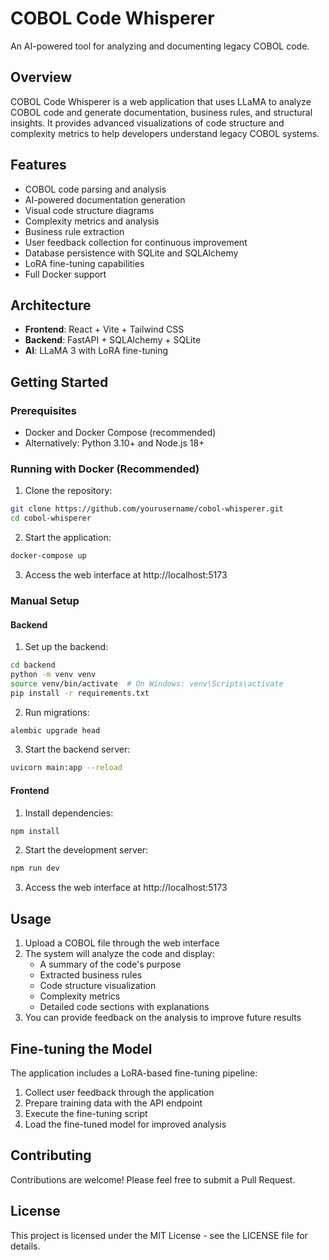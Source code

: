 
# COBOL Code Whisperer

An AI-powered tool for analyzing and documenting legacy COBOL code.

## Overview

COBOL Code Whisperer is a web application that uses LLaMA to analyze COBOL code and generate documentation, business rules, and structural insights. It provides advanced visualizations of code structure and complexity metrics to help developers understand legacy COBOL systems.

## Features

- COBOL code parsing and analysis
- AI-powered documentation generation
- Visual code structure diagrams
- Complexity metrics and analysis
- Business rule extraction
- User feedback collection for continuous improvement
- Database persistence with SQLite and SQLAlchemy
- LoRA fine-tuning capabilities
- Full Docker support

## Architecture

- **Frontend**: React + Vite + Tailwind CSS
- **Backend**: FastAPI + SQLAlchemy + SQLite
- **AI**: LLaMA 3 with LoRA fine-tuning

## Getting Started

### Prerequisites

- Docker and Docker Compose (recommended)
- Alternatively: Python 3.10+ and Node.js 18+

### Running with Docker (Recommended)

1. Clone the repository:
```bash
git clone https://github.com/yourusername/cobol-whisperer.git
cd cobol-whisperer
```

2. Start the application:
```bash
docker-compose up
```

3. Access the web interface at http://localhost:5173

### Manual Setup

#### Backend

1. Set up the backend:
```bash
cd backend
python -m venv venv
source venv/bin/activate  # On Windows: venv\Scripts\activate
pip install -r requirements.txt
```

2. Run migrations:
```bash
alembic upgrade head
```

3. Start the backend server:
```bash
uvicorn main:app --reload
```

#### Frontend

1. Install dependencies:
```bash
npm install
```

2. Start the development server:
```bash
npm run dev
```

3. Access the web interface at http://localhost:5173

## Usage

1. Upload a COBOL file through the web interface
2. The system will analyze the code and display:
   - A summary of the code's purpose
   - Extracted business rules
   - Code structure visualization
   - Complexity metrics
   - Detailed code sections with explanations
3. You can provide feedback on the analysis to improve future results

## Fine-tuning the Model

The application includes a LoRA-based fine-tuning pipeline:

1. Collect user feedback through the application
2. Prepare training data with the API endpoint
3. Execute the fine-tuning script
4. Load the fine-tuned model for improved analysis

## Contributing

Contributions are welcome! Please feel free to submit a Pull Request.

## License

This project is licensed under the MIT License - see the LICENSE file for details.
